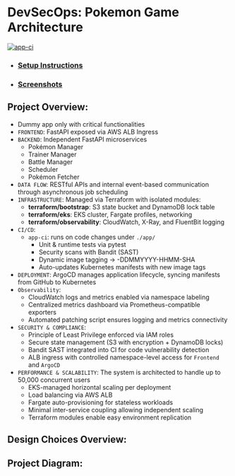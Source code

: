 # DevSecOps: Pokemon Game Architecture
[![app-ci](https://github.com/s1natex/Pokemon_Game/actions/workflows/app-ci.yml/badge.svg)](https://github.com/s1natex/Pokemon_Game/actions/workflows/app-ci.yml)
- ### [Setup Instructions](./docs/setup.md)
- ### [Screenshots](./docs/screenshots.md)
## Project Overview:
- Dummy app only with critical functionalities
- `FRONTEND`: FastAPI exposed via AWS ALB Ingress
- `BACKEND`: Independent FastAPI microservices
  - Pokémon Manager
  - Trainer Manager
  - Battle Manager
  - Scheduler
  - Pokémon Fetcher
- `DATA FLOW`: RESTful APIs and internal event-based communication through asynchronous job scheduling
- `INFRASTRUCTURE`: Managed via Terraform with isolated modules:
  - **terraform/bootstrap**: S3 state bucket and DynamoDB lock table
  - **terraform/eks**: EKS cluster, Fargate profiles, networking
  - **terraform/observability**: CloudWatch, X-Ray, and FluentBit logging
- `CI/CD`:
  - `app-ci`: runs on code changes under `./app/`
    - Unit & runtime tests via pytest
    - Security scans with Bandit (SAST)
    - Dynamic image tagging → <service>-DDMMYYYY-HHMM-SHA
    - Auto-updates Kubernetes manifests with new image tags
- `DEPLOYMENT`: ArgoCD manages application lifecycle, syncing manifests from GitHub to Kubernetes
- `Observability`:
  - CloudWatch logs and metrics enabled via namespace labeling
  - Centralized metrics dashboard via Prometheus-compatible exporters
  - Automated patching script ensures logging and metrics connectivity
- `SECURITY & COMPLIANCE`:
    - Principle of Least Privilege enforced via IAM roles
    - Secure state management (S3 with encryption + DynamoDB locks)
    - Bandit SAST integrated into CI for code vulnerability detection
    - ALB ingress with controlled namespace-level access for `Frontend` and `ArgoCD`
- `PERFORMANCE & SCALABILITY`: The system is architected to handle up to 50,000 concurrent users
    - EKS-managed horizontal scaling per deployment
    - Load balancing via AWS ALB
    - Fargate auto-provisioning for stateless workloads
    - Minimal inter-service coupling allowing independent scaling
    - Terraform modules enable easy environment replication
## Design Choices Overview:

## Project Diagram:
